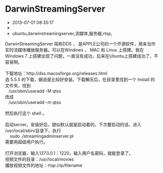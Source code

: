 # DarwinStreamingServer 
- 2013-07-01 08:35:17
- 
- ubuntu,darwinstreamingserver,流媒体,服务器,rtsp,

<div>DarwinStreamingServer 简称DDS ， 是APPLE公司的一个开源软件，用来当作实时流媒体播放服务器。可以在Windows ， MAC 和 Linux 上搭建。我在Windows 7 上搭建出现了问题，一直没有成功，后来在Ubuntu上搭建成功了，不容易啊。</div><div><br /></div><div>下载地址：http://dss.macosforge.org/releases.html &nbsp;</div><div>选 5.5.5 的下载，据说是比较好安装。下载解压后，在目录里找到一个 Install 的文件夹，找到</div><div><span class="Apple-tab-span" style="white-space:pre">	</span>/usr/sbin/useradd -M qtss</div><div>改成</div><div><span class="Apple-tab-span" style="white-space:pre">	</span>/usr/sbin/useradd -m qtss</div><div><br /></div><div>然后执行这个 shell 。</div><div><br /></div><div>启动server。安装好后，貌似默认就是启动着的，下次要启动的话，进入 /usr/local/sbin/目录下，执行</div><div><span class="Apple-tab-span" style="white-space:pre">	</span>sudo ./streamingadminserver.pl</div><div>需要用超级用户执行。</div><div><br /></div><div>打开浏览器，输入127.0.0.1：1220，输入用户名密码，就能登录了。</div><div>视频文件的目录：/usr/local/movies</div><div>播放视频文件的地址：rtsp://ip/filename</div><div><br /></div><div><br /></div>